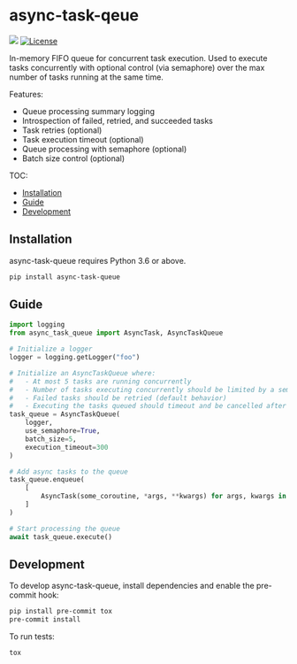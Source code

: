 # async-task-qeue

[![](https://img.shields.io/pypi/v/sfn-workflow-client.svg)](https://pypi.org/pypi/async-task-queue/) [![License](https://img.shields.io/badge/License-BSD%203--Clause-blue.svg)](https://opensource.org/licenses/BSD-3-Clause)

In-memory FIFO queue for concurrent task execution. Used to execute tasks concurrently with optional control (via semaphore) over the max number of tasks running at the same time.

Features:

- Queue processing summary logging
- Introspection of failed, retried, and succeeded tasks
- Task retries (optional)
- Task execution timeout (optional)
- Queue processing with semaphore (optional)
- Batch size control (optional)

TOC:

- [Installation](#installation)
- [Guide](#guide)
- [Development](#development)

## Installation

async-task-queue requires Python 3.6 or above.

```bash
pip install async-task-queue
```

## Guide

```python
import logging
from async_task_queue import AsyncTask, AsyncTaskQueue

# Initialize a logger
logger = logging.getLogger("foo")

# Initialize an AsyncTaskQueue where:
#   - At most 5 tasks are running concurrently
#   - Number of tasks executing concurrently should be limited by a semaphore
#   - Failed tasks should be retried (default behavior)
#   - Executing the tasks queued should timeout and be cancelled after 5 minutes
task_queue = AsyncTaskQueue(
    logger,
    use_semaphore=True,
    batch_size=5,
    execution_timeout=300
)

# Add async tasks to the queue
task_queue.enqueue(
    [
        AsyncTask(some_coroutine, *args, **kwargs) for args, kwargs in some_args_kwargs
    ]
)

# Start processing the queue
await task_queue.execute()
```

## Development

To develop async-task-queue, install dependencies and enable the pre-commit hook:

```bash
pip install pre-commit tox
pre-commit install
```

To run tests:

```bash
tox
```
